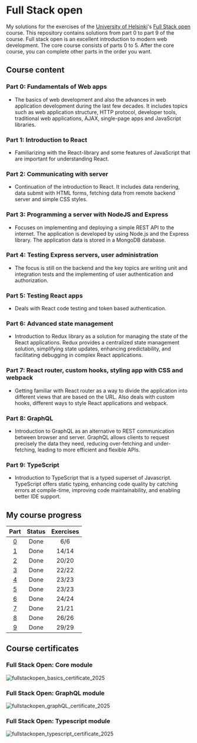 # Full Stack open

My solutions for the exercises of the [University of Helsinki](https://www.helsinki.fi/)'s [Full Stack open](https://fullstackopen.com/) course. This repository contains solutions from part 0 to part 9 of the course. Full stack open is an excellent introduction to modern web development. The core course consists of parts 0 to 5. After the core course, you can complete other parts in the order you want.

## Course content

### Part 0: Fundamentals of Web apps
- The basics of web development and also the advances in web application development during the last few decades. It includes topics such as web application structure, HTTP protocol, developer tools, traditional web applications, AJAX, single-page apps and JavaScript libraries.

### Part 1: Introduction to React
- Familiarizing with the React-library and some features of JavaScript that are important for understanding React.

### Part 2: Communicating with server
- Continuation of the introduction to React. It includes data rendering, data submit with HTML forms, fetching data from remote backend server and simple CSS styles.

### Part 3: Programming a server with NodeJS and Express
- Focuses on implementing and deploying a simple REST API to the internet. The application is developed by using Node.js and the Express library. The application data is stored in a MongoDB database.

### Part 4: Testing Express servers, user administration
- The focus is still on the backend and the key topics are writing unit and integration tests and the implementing of user authentication and authorization.

### Part 5: Testing React apps
- Deals with React code testing and token based authentication.

### Part 6: Advanced state management
- Introduction to Redux library as a solution for managing the state of the React applications. Redux provides a centralized state management solution, simplifying state updates, enhancing predictability, and facilitating debugging in complex React applications.

### Part 7: React router, custom hooks, styling app with CSS and webpack
- Getting familiar with React router as a way to divide the application into different views that are based on the URL. Also deals with custom hooks, different ways to style React applications and webpack.

### Part 8: GraphQL
- Introduction to GraphQL as an alternative to REST communication between browser and server. GraphQL allows clients to request precisely the data they need, reducing over-fetching and under-fetching, leading to more efficient and flexible APIs.

### Part 9: TypeScript
- Introduction to TypeScript that is a typed superset of Javascript. TypeScript offers static typing, enhancing code quality by catching errors at compile-time, improving code maintainability, and enabling better IDE support.

## My course progress

| Part           | Status      | Exercises |
| :------------: | :---------: | :-------: |
| [0](./part_0/) | Done        | 6/6       |
| [1](./part_1/) | Done        | 14/14     |
| [2](./part_2/) | Done        | 20/20     |
| [3](./part_3/) | Done        | 22/22     |
| [4](./part_4/) | Done        | 23/23     |
| [5](./part_5/) | Done        | 23/23     |
| [6](./part_6/) | Done        | 24/24     |
| [7](./part_7/) | Done        | 21/21     |
| [8](./part_8/) | Done        | 26/26     |
| [9](./part_9/) | Done        | 29/29     |

## Course certificates

### Full Stack Open: Core module

![fullstackopen_basics_certificate_2025](https://github.com/user-attachments/assets/4a5d645c-8ac6-42e3-be11-574857319f58)

### Full Stack Open: GraphQL module

![fullstackopen_graphQL_certificate_2025](https://github.com/user-attachments/assets/83682d53-9d76-4152-b173-0280115daea3)

### Full Stack Open: Typescript module

![fullstackopen_typescript_certificate_2025](https://github.com/user-attachments/assets/286e7df6-163e-42a4-9c5c-f9d23e2beb08)

